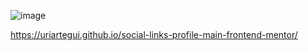 ![image](https://github.com/user-attachments/assets/775a8b30-c852-4448-917b-b843b82b11f1)

  https://uriartegui.github.io/social-links-profile-main-frontend-mentor/
